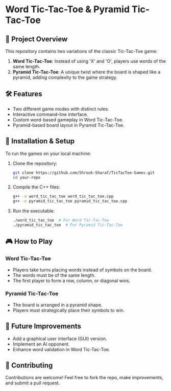 # Word Tic-Tac-Toe & Pyramid Tic-Tac-Toe

## 📌 Project Overview
This repository contains two variations of the classic Tic-Tac-Toe game:
1. **Word Tic-Tac-Toe**: Instead of using 'X' and 'O', players use words of the same length.
2. **Pyramid Tic-Tac-Toe**: A unique twist where the board is shaped like a pyramid, adding complexity to the game strategy.

## 🛠 Features
- Two different game modes with distinct rules.
- Interactive command-line interface.
- Custom word-based gameplay in Word Tic-Tac-Toe.
- Pyramid-based board layout in Pyramid Tic-Tac-Toe.

## 📂 Installation & Setup
To run the games on your local machine:
1. Clone the repository:
   ```sh
   git clone https://github.com/Shrouk-Sharaf/TicTacToe-Games.git
   cd your-repo
   ```
2. Compile the C++ files:
   ```sh
   g++ -o word_tic_tac_toe word_tic_tac_toe.cpp
   g++ -o pyramid_tic_tac_toe pyramid_tic_tac_toe.cpp
   ```
3. Run the executable:
   ```sh
   ./word_tic_tac_toe  # For Word Tic-Tac-Toe
   ./pyramid_tic_tac_toe  # For Pyramid Tic-Tac-Toe
   ```

## 🎮 How to Play
### Word Tic-Tac-Toe
- Players take turns placing words instead of symbols on the board.
- The words must be of the same length.
- The first player to form a row, column, or diagonal wins.

### Pyramid Tic-Tac-Toe
- The board is arranged in a pyramid shape.
- Players must strategically place their symbols to win.

## 📌 Future Improvements
- Add a graphical user interface (GUI) version.
- Implement an AI opponent.
- Enhance word validation in Word Tic-Tac-Toe.

## 🤝 Contributing
Contributions are welcome! Feel free to fork the repo, make improvements, and submit a pull request.
